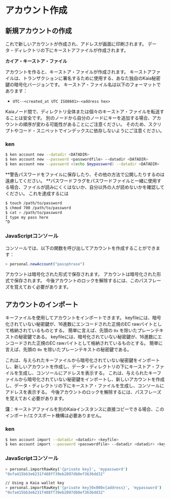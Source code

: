 # アカウント作成

## 新規アカウントの作成<a id="creating-a-new-account"></a>

これで新しいアカウントが作成され、アドレスが画面に印刷されます。 データ・ディレクトリの下にキーストアファイルが作成されます。

**カイア・キーストア・ファイル**

アカウントを作ると、キーストア・ファイルが作成されます。 キーストアファイルは、トランザクションに署名するために使用する、あなた独自のKaia秘密鍵の暗号化バージョンです。 キーストア・ファイル名は以下のフォーマットであります：

- `UTC--<created_at UTC ISO8601>-<address hex>`

Kaiaノード間で、ディレクトリ全体または個々のキーストア・ファイルを転送することは安全です。 別のノードから自分のノードにキーを追加する場合、アカウントの順序が変わる可能性があることにご注意ください。 そのため、スクリプトやコード・スニペットでインデックスに依存しないようにご注意ください。

### ken <a id="ken"></a>

```bash
$ ken account new --datadir <DATADIR>
$ ken account new --password <passwordfile> --datadir <DATADIR>
$ ken account new --password <(echo $mypassword) --datadir <DATADIR>
```

\*\*警告パスワードをファイルに保存したり、その他の方法で公開したりするのは遠慮してください。 \*\*パスワードフラグをパスワードファイルと一緒に使用する場合、ファイルが読みにくくはないか、自分以外の人が読めないかを確認してください。 これを達成するには

```bash
$ touch /path/to/password
$ chmod 700 /path/to/password
$ cat > /path/to/password
I type my pass here
^D
```

### JavaScriptコンソール<a id="javascript-console"></a>

コンソールでは、以下の関数を呼び出してアカウントを作成することができます：

```javascript
> personal.newAccount("passphrase")
```

アカウントは暗号化された形式で保存されます。 アカウントは暗号化された形式で保存されます。 今後アカウントのロックを解除するには、このパスフレーズを覚えておく必要があります。

## アカウントのインポート<a id="importing-an-account"></a>

キーファイルを使用してアカウントをインポートできます。 keyfileには、暗号化されていない秘密鍵が、16進数にエンコードされた正規のEC rawバイトとして格納されているものとする。 簡単に言えば、先頭の `0x` を除いたプレーンテキストの秘密鍵である。 keyfileには、暗号化されていない秘密鍵が、16進数にエンコードされた正規のEC rawバイトとして格納されているものとする。 簡単に言えば、先頭の `0x` を除いたプレーンテキストの秘密鍵である。

これは、与えられたキーファイルから暗号化されていない秘密鍵をインポートし、新しいアカウントを作成し、データ・ディレクトリの下にキーストア・ファイルを生成し、コンソールにアドレスを表示する。 これは、与えられたキーファイルから暗号化されていない秘密鍵をインポートし、新しいアカウントを作成し、データ・ディレクトリの下にキーストア・ファイルを生成し、コンソールにアドレスを表示する。 今後アカウントのロックを解除するには、パスフレーズを覚えておく必要があります。

**注**：キーストアファイルを別のKaiaインスタンスに直接コピーできる場合、このインポート/エクスポート機構は必要ありません。

### ken <a id="ken-1"></a>

```bash
$ ken account import --datadir <datadir> <keyfile>
$ ken account import --password <passwordfile> --datadir <datadir> <keyfile>
```

### JavaScriptコンソール<a id="javascript-console-1"></a>

```bash
> personal.importRawKey('{private key}', 'mypassword')
"0xfa415bb3e6231f488ff39eb2897db0ef3636dd32"​

// Using a Kaia wallet key
> personal.importRawKey('{private key}0x000x{address}', 'mypassword')
"0xfa415bb3e6231f488ff39eb2897db0ef3636dd32"
```
